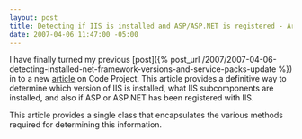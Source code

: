 ```yaml
---
layout: post
title: Detecting if IIS is installed and ASP/ASP.NET is registered - Article
date: 2007-04-06 11:47:00 -05:00
---
```


I have finally turned my previous [post]({% post_url /2007/2007-04-06-detecting-installed-net-framework-versions-and-service-packs-update %}) in to a new [article](http://www.codeproject.com/useritems/iisdetection.asp) on Code Project. This article provides a definitive way to determine which version of IIS is installed, what IIS subcomponents are installed, and also if ASP or ASP.NET has been registered with IIS.

This article provides a single class that encapsulates the various methods required for determining this information.
